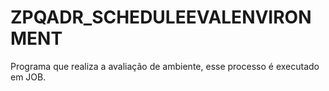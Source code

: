 # ZPQADR\_SCHEDULEEVALENVIRONMENT

Programa que realiza a avaliação de ambiente, esse processo é executado em JOB.
